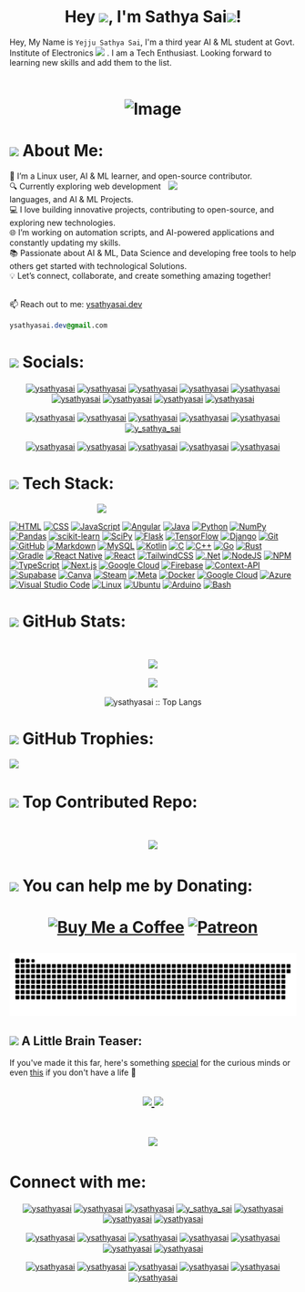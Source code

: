 <h1 align="center">Hey <img src="https://github.com/user-attachments/assets/64380716-228e-4a70-b272-78c9f89deb14" width="30px">, I'm Sathya Sai<img src="https://github.com/user-attachments/assets/e5332fcd-0795-42d4-95d6-9e368600cbcc" width="40px">!</h1>

Hey, My Name is ```Yejju Sathya Sai```, I'm a third year AI & ML student at Govt. Institute of Electronics  <img src="https://github.com/user-attachments/assets/f8b1b87c-db91-4e99-87dd-16968ca8bed6" width="30px"> . I am a Tech Enthusiast. Looking forward to learning new skills and add them to the list.
<br> <br>

<h1 align="center">
  
  ![Image](https://github.com/user-attachments/assets/884b572d-67bb-4781-99f1-65297256eb3e)
</h1>

<h1><img src="https://github.com/user-attachments/assets/73431132-dfa3-4f94-a46d-dfbdb7cfb0f5" width="32px"> About Me:</h1>
🚀 I’m a Linux user, AI & ML learner, and open-source contributor. 
<img align='right' src="https://github.com/user-attachments/assets/849ecd56-1855-4214-bb24-aa1ed771b7b5" width="225">
<br>🔍 Currently exploring web development languages, and AI & ML Projects.
<br>💻 I love building innovative projects, contributing to open-source, and exploring new technologies. 
<br>🌐 I’m working on automation scripts, and AI-powered applications and constantly updating my skills. 
<br>📚 Passionate about AI & ML, Data Science and developing free tools to help others get started with technological Solutions.
<br>💡 Let’s connect, collaborate, and create something amazing together!

<br>
<br>

📫 Reach out to me: [ysathyasai.dev](mailto:ysathyasai.dev@gmail.com)
``` css
ysathyasai.dev@gmail.com
```

<h1><img src="https://github.com/user-attachments/assets/fcaa1f01-c749-4b10-afe7-e6d27e513af2" width="30px"> Socials:</h1>

<div align="center">
<a href="https://stackoverflow.com/users/30141912/yejju-sathya-sai" target="blank"><img align="center" src="https://github.com/user-attachments/assets/c717f2ab-2f1f-48de-8731-7044bfb1c821" alt="ysathyasai" height="35" width="40" /></a>
<a href="https://bsky.app/profile/ysathyasai.bsky.social" target="blank"><img align="center" src="https://github.com/user-attachments/assets/2c819930-e86b-425e-b35e-830684d828f0" alt="ysathyasai" height="35" width="40" /></a>
<a href="https://youtube.com/@ysathyasai" target="blank"><img align="center" src="https://github.com/user-attachments/assets/f701e70e-2155-4647-aaf2-142692dee57e" alt="ysathyasai" height="35" width="40" /></a>
<a href="https://mastodon.social/@ysathyasai" target="blank"><img align="center" src="https://github.com/user-attachments/assets/ee0748d5-cfbf-44c9-a7e6-2b03518971d6" alt="ysathyasai" height="35" width="40" /></a>
<a href="https://codepen.io/ysathyasai" target="blank"><img align="center" src="https://github.com/user-attachments/assets/33ddd75f-63a5-4b81-9f47-c037617a3ae3" alt="ysathyasai" height="35" width="40" /></a>
<a href="https://discord.com/users/1271371075799744535" target="blank"><img align="center" src="https://github.com/user-attachments/assets/3cca9885-e48b-4bad-be30-e19a06e64ffa" alt="ysathyasai" height="35" width="40" /></a>
<a href="https://dev.to/ysathyasai" target="blank"><img align="center" src="https://github.com/user-attachments/assets/3109daa8-4774-4446-98ff-f3530a2ae905" alt="ysathyasai" height="35" width="40" /></a>
<a href="https://facebook.com/ysathyasai" target="blank"><img align="center" src="https://github.com/user-attachments/assets/c7f6d9ff-f506-484d-b77c-0f81340390ea" alt="ysathyasai" height="35" width="40" /></a>
<a href="https://hashnode.com/@ysathyasai" target="blank"><img align="center" src="https://github.com/user-attachments/assets/6ed896bb-3dbd-4f37-9245-6a859d034c83" alt="ysathyasai" height="35" width="40" /></a>

<a href="https://ysathyasai.medium.com/" target="blank"><img align="center" src="https://github.com/Srish-ty/Srish-ty/assets/68679980/4971616b-63d4-4bd0-909d-c9176b8653ba" alt="ysathyasai" height="35" width="40" /></a>
<a href="https://linkedin.com/in/ysathyasai" target="blank"><img align="center" src="https://raw.githubusercontent.com/rahuldkjain/github-profile-readme-generator/master/src/images/icons/Social/linked-in-alt.svg" alt="ysathyasai" height="30" width="40" /></a>
<a href="https://kaggle.com/ysathyasai" target="blank"><img align="center" src="https://raw.githubusercontent.com/rahuldkjain/github-profile-readme-generator/master/src/images/icons/Social/kaggle.svg" alt="ysathyasai" height="30" width="40" /></a>
<a href="https://x.com/ysathyasai" target="blank"><img align="center" src="https://github.com/user-attachments/assets/87a29fb0-05a4-466a-a7f7-0e1b0b0583b5" alt="ysathyasai" height="35" width="35" /></a>
<a href="https://instagram.com/ysathyasai" target="blank"><img align="center" src="https://raw.githubusercontent.com/rahuldkjain/github-profile-readme-generator/master/src/images/icons/Social/instagram.svg" alt="ysathyasai" height="30" width="40" /></a>
<a href="https://reddit.com/user/y_sathya_sai" target="blank"><img align="center" src="https://github.com/user-attachments/assets/509f2001-21a2-4663-87f9-412463b8becf" alt="y_sathya_sai" height="50" width="40" /></a>

<a href="https://www.behance.net/ysathyasai" target="blank"><img align="center" src="https://github.com/user-attachments/assets/ad4c6451-ae53-4055-9e4b-7117861a512f" alt="ysathyasai" height="30" width="40" /></a>
<a href="https://leetcode.com/u/ysathyasai/" target="blank"><img align="center" src="https://github.com/user-attachments/assets/48c8e838-6ffb-41c1-b908-55f750274722" alt="ysathyasai" height="35" width="40" /></a>
<a href="https://www.codechef.com/users/ysathyasai" target="blank"><img align="center" src="https://github.com/user-attachments/assets/68e0454b-954f-4591-a355-0108c148686c" alt="ysathyasai" height="35" width="40" /></a>
<a href="https://www.hackerrank.com/ysathyasai" target="blank"><img align="center" src="https://github.com/user-attachments/assets/43301af0-4e91-4349-b26f-7d34acd546ec" alt="ysathyasai" height="35" width="40" /></a>
<a href="https://dribbble.com/ysathyasai" target="blank"><img align="center" src="https://github.com/user-attachments/assets/3c8f5214-8310-475c-8afd-98a78173defd" alt="ysathyasai" height="35" width="40" /></a>
</div>

<h1><img src="https://github.com/user-attachments/assets/0ece6e98-00f7-4e38-af34-470278793621" width="32px"> Tech Stack:</h1>

<img align='right' src="https://github.com/user-attachments/assets/827c55d0-6cab-487e-93ac-f577f0bf7012" width="350">
<br>


[![HTML](https://img.shields.io/badge/html5%20-%23E34F26.svg?&style=for-the-badge&logo=html5&logoColor=white)](https://developer.mozilla.org/en-US/docs/Web/HTML)
[![CSS](https://img.shields.io/badge/css3%20-%231572B6.svg?&style=for-the-badge&logo=css3&logoColor=white)](https://developer.mozilla.org/en-US/docs/Web/CSS)
[![JavaScript](https://img.shields.io/badge/javascript%20-%23323330.svg?&style=for-the-badge&logo=javascript&logoColor=%23F7DF1E)](https://developer.mozilla.org/en-US/docs/Web/JavaScript)
[![Angular](https://img.shields.io/badge/angular-%23DD0031.svg?style=for-the-badge&logo=angular&logoColor=white)](https://angular.io/)
[![Java](https://img.shields.io/badge/java-%23ED8B00.svg?&style=for-the-badge&logo=java&logoColor=white)](https://www.java.com/)
[![Python](https://img.shields.io/badge/python%20-%2314354C.svg?&style=for-the-badge&logo=python&logoColor=white)](https://www.python.org/)
[![NumPy](https://img.shields.io/badge/numpy-%23013243.svg?style=for-the-badge&logo=numpy&logoColor=white)](https://numpy.org/)
[![Pandas](https://img.shields.io/badge/pandas-%23150458.svg?style=for-the-badge&logo=pandas&logoColor=white)](https://pandas.pydata.org/)
[![scikit-learn](https://img.shields.io/badge/scikit--learn-%23F7931E.svg?style=for-the-badge&logo=scikit-learn&logoColor=white)](https://scikit-learn.org/)
[![SciPy](https://img.shields.io/badge/SciPy-%230C55A5.svg?style=for-the-badge&logo=scipy&logoColor=%white)](https://scipy.org/)
[![Flask](https://img.shields.io/badge/flask-%23000.svg?style=for-the-badge&logo=flask&logoColor=white)](https://flask.palletsprojects.com/)
[![TensorFlow](https://img.shields.io/badge/TensorFlow-%23FF6F00.svg?style=for-the-badge&logo=TensorFlow&logoColor=white)](https://www.tensorflow.org/)
[![Django](https://img.shields.io/badge/django%20-%23092E20.svg?&style=for-the-badge&logo=django&logoColor=white)](https://www.djangoproject.com/)
[![Git](https://img.shields.io/badge/git%20-%23F05033.svg?&style=for-the-badge&logo=git&logoColor=white)](https://git-scm.com/)
[![GitHub](https://img.shields.io/badge/github%20-%23121011.svg?&style=for-the-badge&logo=github&logoColor=white)](https://github.com/)
[![Markdown](https://img.shields.io/badge/markdown-%23000000.svg?style=for-the-badge&logo=markdown&logoColor=white)](https://www.markdownguide.org/)
[![MySQL](https://img.shields.io/badge/mysql-%2300f.svg?&style=for-the-badge&logo=mysql&logoColor=white)](https://www.mysql.com/)
[![Kotlin](https://img.shields.io/badge/kotlin-%237F52FF.svg?style=for-the-badge&logo=kotlin&logoColor=white)](https://kotlinlang.org/)
[![C](https://img.shields.io/badge/c-%2300599C.svg?style=for-the-badge&logo=c&logoColor=white)](https://en.wikipedia.org/wiki/C_(programming_language))
[![C++](https://img.shields.io/badge/c++-%2300599C.svg?style=for-the-badge&logo=c%2B%2B&logoColor=white)](https://en.wikipedia.org/wiki/C%2B%2B)
[![Go](https://img.shields.io/badge/go-%2300ADD8.svg?style=for-the-badge&logo=go&logoColor=white)](https://go.dev/)
[![Rust](https://img.shields.io/badge/rust-%23000000.svg?style=for-the-badge&logo=rust&logoColor=white)](https://www.rust-lang.org/)
[![Gradle](https://img.shields.io/badge/Gradle-02303A.svg?style=for-the-badge&logo=Gradle&logoColor=white)](https://gradle.org/)
[![React Native](https://img.shields.io/badge/react_native-%2320232a.svg?style=for-the-badge&logo=react&logoColor=%2361DAFB)](https://reactnative.dev/)
[![React](https://img.shields.io/badge/react-%2320232a.svg?style=for-the-badge&logo=react&logoColor=%2361DAFB)](https://reactjs.org/)
[![TailwindCSS](https://img.shields.io/badge/tailwindcss-%2338B2AC.svg?style=for-the-badge&logo=tailwind-css&logoColor=white)](https://tailwindcss.com/)
[![.Net](https://img.shields.io/badge/.NET-5C2D91?style=for-the-badge&logo=.net&logoColor=white)](https://dotnet.microsoft.com/)
[![NodeJS](https://img.shields.io/badge/node.js-6DA55F?style=for-the-badge&logo=node.js&logoColor=white)](https://nodejs.org/)
[![NPM](https://img.shields.io/badge/NPM-%23CB3837.svg?style=for-the-badge&logo=npm&logoColor=white)](https://www.npmjs.com/)
[![TypeScript](https://img.shields.io/badge/typescript-%23007ACC.svg?style=for-the-badge&logo=typescript&logoColor=white)](https://www.typescriptlang.org/)
[![Next.js](https://img.shields.io/badge/next.js-000000?style=for-the-badge&logo=nextdotjs&logoColor=white)](https://nextjs.org/)
[![Google Cloud](https://img.shields.io/badge/GoogleCloud-%234285F4.svg?style=for-the-badge&logo=google-cloud&logoColor=white)](https://cloud.google.com/)
[![Firebase](https://img.shields.io/badge/firebase-%23039BE5.svg?style=for-the-badge&logo=firebase)](https://firebase.google.com/)
[![Context-API](https://img.shields.io/badge/Context--Api-000000?style=for-the-badge&logo=react)](https://reactjs.org/docs/context.html)
[![Supabase](https://img.shields.io/badge/Supabase-3ECF8E?style=for-the-badge&logo=supabase&logoColor=white)](https://supabase.com/)
[![Canva](https://img.shields.io/badge/Canva-%2300C4CC.svg?style=for-the-badge&logo=Canva&logoColor=white)](https://www.canva.com/)
[![Steam](https://img.shields.io/badge/steam-%23000000.svg?style=for-the-badge&logo=steam&logoColor=white)](https://store.steampowered.com/)
[![Meta](https://img.shields.io/badge/Meta-%230467DF.svg?style=for-the-badge&logo=Meta&logoColor=white)](https://about.facebook.com/meta/)
[![Docker](https://img.shields.io/badge/docker-%230db7ed.svg?style=for-the-badge&logo=docker&logoColor=white)](https://www.docker.com/)
[![Google Cloud](https://img.shields.io/badge/GoogleCloud-%234285F4.svg?style=for-the-badge&logo=google-cloud&logoColor=white)](https://cloud.google.com/)
[![Azure](https://img.shields.io/badge/azure-%230072C6.svg?style=for-the-badge&logo=azure-devops&logoColor=white)](https://azure.microsoft.com/)
[![Visual Studio Code](https://img.shields.io/badge/Visual%20Studio%20Code-0078d7.svg?style=for-the-badge&logo=visual-studio-code&logoColor=white)](https://code.visualstudio.com/)
[![Linux](https://img.shields.io/badge/Linux-FCC624?style=for-the-badge&logo=linux&logoColor=black)](https://www.linux.org/)
[![Ubuntu](https://img.shields.io/badge/Ubuntu-E95420?logo=ubuntu&logoColor=white&style=for-the-badge)](https://ubuntu.com/)
[![Arduino](https://img.shields.io/badge/-Arduino-00979D?style=for-the-badge&logo=Arduino&logoColor=white)](https://www.arduino.cc/)
[![Bash](https://img.shields.io/badge/bash-%234EAA25.svg?style=for-the-badge&logo=gnubash&logoColor=white)](https://www.gnu.org/software/bash/)


<h1><img src="https://github.com/user-attachments/assets/5f7a8239-0658-4ae0-89a9-9fa4c17d2b3c" width="30px"> GitHub Stats:</h1>
<br>
<p align="center">
  <img src="https://github-readme-stats.vercel.app/api?username=ysathyasai&theme=tokyonight&hide_border=false&include_all_commits=false&count_private=false" />
  <br/>
</p>
<p align="center">
  <img src="https://github-readme-streak-stats.herokuapp.com/?user=ysathyasai&theme=tokyonight&hide_border=false" />
  <br/>
</p>
<p align="center">
  <img src="https://github-readme-stats.vercel.app/api/top-langs/?username=ysathyasai&langs_count=10&theme=tokyonight&layout=compact" alt="ysathyasai :: Top Langs" />
</p>


<h1><img src="https://github.com/user-attachments/assets/c466dd7e-1e4c-4128-a9e3-3fc1755196d5" width="15px"> GitHub Trophies:</h1>

![](https://github-profile-trophy.vercel.app/?username=ysathyasai&theme=tokyonight&no-frame=false&no-bg=true&margin-w=4)


<h1><img src="https://github.com/user-attachments/assets/4383a9bb-6588-47fa-a3f1-691604c92bdd" width="32px"> Top Contributed Repo:</h1>

<h1 align="center">
  
  ![](https://github-contributor-stats.vercel.app/api?username=ysathyasai&limit=5&theme=tokyonight&combine_all_yearly_contributions=true)
  </h1>

<h1><img src="https://github.com/user-attachments/assets/9b48ab72-cdef-4041-9249-920057f16691" width="32px"> You can help me by Donating:</h1>

<h1 align="center">


  [![Buy Me a Coffee](https://img.shields.io/badge/Buy%20Me%20a%20Coffee-FFDD00?style=for-the-badge&logo=buy-me-a-coffee&logoColor=black)](https://buymeacoffee.com/ysathyasai)
  [![Patreon](https://img.shields.io/badge/Patreon-F96854?style=for-the-badge&logo=patreon&logoColor=white)](https://patreon.com/YejjuSathyaSai) 
</h1>

<picture>
  <source media="(prefers-color-scheme: dark)" srcset="https://raw.githubusercontent.com/ysathyasai/ysathyasai/output/github-snake-dark.svg" />
  <source media="(prefers-color-scheme: light)" srcset="https://raw.githubusercontent.com/ysathyasai/ysathyasai/output/github-snake.svg" />
  <img alt="github-snake" src="https://raw.githubusercontent.com/ysathyasai/ysathyasai/output/github-snake.svg" />
</picture>

<h2><img src="https://github.com/user-attachments/assets/2a8442f7-6660-4671-8d55-6f89ef9fb37d" width="32px"> A Little Brain Teaser:</h2>

If you've made it this far, here's something [special](https://gist.github.com/ysathyasai/4791099196b95935e18c8752e4346fb5) for the curious minds or even [this](https://gist.github.com/ysathyasai/8b0ef6dcc56565adaacabc3984731300.js) if you don't have a life 🧠



<h2 align="center"><a href="https://github.com/ysathyasai">
   <img src="https://komarev.com/ghpvc/?username=ysathyasai">
</a> <img src="https://media.giphy.com/media/dxn6fRlTIShoeBr69N/giphy.gif" width="30">
</h2>

<h1 align="center"><img src="https://readme-typing-svg.herokuapp.com?font=Fira+Code&weight=3000&height=50&duration=1750&pause=1500&color=1A9FFF&width=120&lines=Thank+you!"></h1>






# Connect with me:

<div align="center">
<a href="https://x.com/ysathyasai" target="_blank"><img align="center" src="https://github.com/user-attachments/assets/87a29fb0-05a4-466a-a7f7-0e1b0b0583b5" alt="ysathyasai" height="35" width="35" /></a>
<a href="https://instagram.com/ysathyasai" target="_blank"><img align="center" src="https://raw.githubusercontent.com/rahuldkjain/github-profile-readme-generator/master/src/images/icons/Social/instagram.svg" alt="ysathyasai" height="30" width="40" /></a>
<a href="https://facebook.com/ysathyasai" target="_blank"><img align="center" src="https://github.com/user-attachments/assets/c7f6d9ff-f506-484d-b77c-0f81340390ea" alt="ysathyasai" height="30" width="35" /></a>
<a href="https://reddit.com/user/y_sathya_sai" target="_blank"><img align="center" src="https://github.com/user-attachments/assets/d81f76ce-9773-4363-94ae-1720017ff408" alt="y_sathya_sai" height="30" width="30" /></a>
<a href="https://discord.com/users/1271371075799744535" target="_blank"><img align="center" src="https://github.com/user-attachments/assets/3cca9885-e48b-4bad-be30-e19a06e64ffa" alt="ysathyasai" height="50" width="55" /></a>
<a href="https://mastodon.social/@ysathyasai" target="_blank"><img align="center" src="https://github.com/user-attachments/assets/ee0748d5-cfbf-44c9-a7e6-2b03518971d6" alt="ysathyasai" height="30" width="35" /></a>
<a href="https://bsky.app/profile/ysathyasai.bsky.social" target="_blank"><img align="center" src="https://github.com/user-attachments/assets/2c819930-e86b-425e-b35e-830684d828f0" alt="ysathyasai" height="28" width="33" /></a>

<a href="https://linkedin.com/in/ysathyasai" target="_blank"><img align="center" src="https://raw.githubusercontent.com/rahuldkjain/github-profile-readme-generator/master/src/images/icons/Social/linked-in-alt.svg" alt="ysathyasai" height="30" width="40" /></a>
<a href="https://stackoverflow.com/users/30141912/yejju-sathya-sai" target="_blank"><img align="center" src="https://github.com/user-attachments/assets/c717f2ab-2f1f-48de-8731-7044bfb1c821" alt="ysathyasai" height="35" width="40" /></a>
<a href="https://dev.to/ysathyasai" target="_blank"><img align="center" src="https://github.com/user-attachments/assets/3109daa8-4774-4446-98ff-f3530a2ae905" alt="ysathyasai" height="35" width="35" /></a>
<a href="https://ysathyasai.medium.com/" target="_blank"><img align="center" src="https://github.com/Srish-ty/Srish-ty/assets/68679980/4971616b-63d4-4bd0-909d-c9176b8653ba" alt="ysathyasai" height="35" width="40" /></a>
<a href="https://hashnode.com/@ysathyasai" target="_blank"><img align="center" src="https://github.com/user-attachments/assets/6ed896bb-3dbd-4f37-9245-6a859d034c83" alt="ysathyasai" height="35" width="40" /></a>
<a href="https://youtube.com/@ysathyasai" target="_blank"><img align="center" src="https://github.com/user-attachments/assets/f701e70e-2155-4647-aaf2-142692dee57e" alt="ysathyasai" height="31" width="36" /></a>
<a href="https://codepen.io/ysathyasai" target="_blank"><img align="center" src="https://github.com/user-attachments/assets/33ddd75f-63a5-4b81-9f47-c037617a3ae3" alt="ysathyasai" height="35" width="40" /></a>

<a href="https://www.behance.net/ysathyasai" target="_blank"><img align="center" src="https://github.com/user-attachments/assets/ad4c6451-ae53-4055-9e4b-7117861a512f" alt="ysathyasai" height="30" width="40" /></a>
<a href="https://leetcode.com/u/ysathyasai/" target="_blank"><img align="center" src="https://github.com/user-attachments/assets/48c8e838-6ffb-41c1-b908-55f750274722" alt="ysathyasai" height="40" width="45" /></a>
<a href="https://www.codechef.com/users/ysathyasai" target="_blank"><img align="center" src="https://github.com/user-attachments/assets/68e0454b-954f-4591-a355-0108c148686c" alt="ysathyasai" height="35" width="40" /></a>
<a href="https://www.hackerrank.com/ysathyasai" target="_blank"><img align="center" src="https://github.com/user-attachments/assets/43301af0-4e91-4349-b26f-7d34acd546ec" alt="ysathyasai" height="42" width="47" /></a>
<a href="https://kaggle.com/ysathyasai" target="_blank"><img align="center" src="https://raw.githubusercontent.com/rahuldkjain/github-profile-readme-generator/master/src/images/icons/Social/kaggle.svg" alt="ysathyasai" height="30" width="40" /></a>
<a href="https://dribbble.com/ysathyasai" target="_blank"><img align="center" src="https://github.com/user-attachments/assets/3c8f5214-8310-475c-8afd-98a78173defd" alt="ysathyasai" height="43" width="48" /></a>
</div>





<!---
ysathyasai/ysathyasai is a ✨ special ✨ repository because its `README.md` (this file) appears on your GitHub profile.
You can click the Preview link to take a look at your changes.
--->
